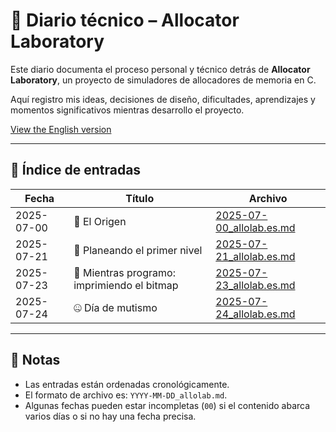 # 📖 Diario técnico – Allocator Laboratory

Este diario documenta el proceso personal y técnico detrás de **Allocator Laboratory**, un proyecto de simuladores de allocadores de memoria en C.

Aquí registro mis ideas, decisiones de diseño, dificultades, aprendizajes y momentos significativos mientras desarrollo el proyecto.

[View the English version](../en/journal_index.md)

---

## 📅 Índice de entradas

| Fecha       | Título                          | Archivo                         |
|-------------|----------------------------------|----------------------------------|
| 2025-07-00  | 🌱 El Origen                     | [2025-07-00_allolab.es.md](./entries/2025-07-00_allolab.es.md) |
| 2025-07-21  | 🧱 Planeando el primer nivel      | [2025-07-21_allolab.es.md](./entries/2025-07-21_allolab.es.md) |
| 2025-07-23  | 🧠 Mientras programo: imprimiendo el bitmap | [2025-07-23_allolab.es.md](./entries/2025-07-23_allolab.es.md) |
| 2025-07-24  | 🤐 Día de mutismo  | [2025-07-24_allolab.es.md](./entries/2025-07-24_allolab.es.md) |

---

## 🧭 Notas

- Las entradas están ordenadas cronológicamente.
- El formato de archivo es: `YYYY-MM-DD_allolab.md`.
- Algunas fechas pueden estar incompletas (`00`) si el contenido abarca varios días o si no hay una fecha precisa.
